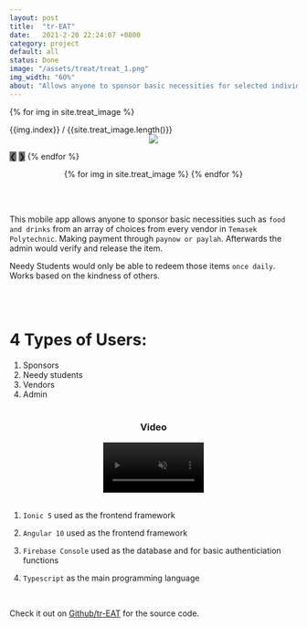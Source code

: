 ```yaml
---
layout: post
title:  "tr-EAT"
date:   2021-2-20 22:24:07 +0800
category: project
default: all
status: Done
image: "/assets/treat/treat_1.png"
img_width: "60%"
about: "Allows anyone to sponsor basic necessities for selected individuals."
---
```



<div class="slideshow-container">

 {% for img in site.treat_image %}
  <div class="mySlides fade">
    <div class="numbertext">{{img.index}} / {{site.treat_image.length()}}</div>
    <div style="width: 100%; text-align: center;">
      <img src="/assets/treat/{{img.img_name}}" style="width: {{img.width}}">
    </div>
  </div>

  <a style="background-color: #717171;" class="prev" onclick="plusSlides(-1)">❮</a>
  <a style="background-color: #717171;" class="next" onclick="plusSlides(1)">❯</a>
 {% endfor %}
</div>

<div style="text-align:center">
  {% for img in site.treat_image %}
    <span class="dot" onclick="currentSlide({{img.index}})"></span> 
  {% endfor %}
</div>

<br><br>

This mobile app allows anyone to sponsor basic necessities such as `food and drinks` from an array of choices from every vendor in `Temasek Polytechnic`. Making payment through `paynow or paylah`. Afterwards the admin would verify and release the item.

Needy Students would only be able to redeem those items `once daily`. Works based on the kindness of others.

<br><br>
# 4 Types of Users:
1. Sponsors
2. Needy students
3. Vendors
4. Admin
<br><br>

<div class="video-container">
  <h3 style="text-align: center;">Video</h3>
  <div style="width: 100%; text-align: center;">
    <video muted src="https://user-images.githubusercontent.com/58838335/185080827-3d1e7cb0-9eea-4692-99d0-d1d4dad89394.mp4" controls="controls" style="width: 35%;"></video>
  </div>
</div>




<br>

1. `Ionic 5` used as the frontend framework

1. `Angular 10` used as the frontend framework

1. `Firebase Console` used as the database and for basic authenticiation functions

1. `Typescript` as the main programming language 

<br>

Check it out on [Github/tr-EAT][github] for the source code.


[github]: https://github.com/LamJingJie/tr-EAT

<link rel="stylesheet" type="text/css" href="/exproject-portfolio/style/treat/treat.css">
<script src="/exproject-portfolio/style/treat/treat.js"></script>